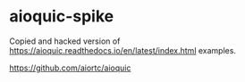 # aioquic-spike

Copied and hacked version of https://aioquic.readthedocs.io/en/latest/index.html examples.

https://github.com/aiortc/aioquic

